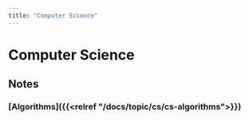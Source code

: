 ```yaml
---
title: "Computer Science"
---
```

# Computer Science

## Notes

### [Algorithms]({{<relref "/docs/topic/cs/cs-algorithms">}})
